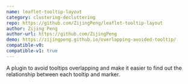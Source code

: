 ```yaml
---
name: leaflet-tooltip-layout
category: clustering-decluttering
repo: https://github.com/ZijingPeng/leaflet-tooltip-layout
author: Zijing Peng
author-url: https://github.com/ZijingPeng
demo: https://zijingpeng.github.io/overlapping-avoided-tooltip/
compatible-v0:
compatible-v1: true
---
```


A plugin to avoid tooltips overlapping and make it easier to find out the relationship between each tooltip and marker.
